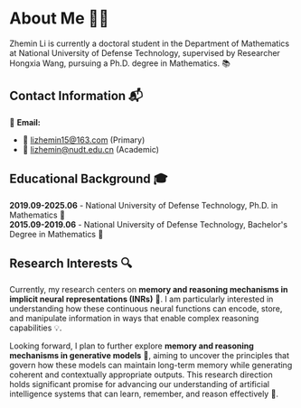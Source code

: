 # About Me 👨‍🎓

Zhemin Li is currently a doctoral student in the Department of Mathematics at National University of Defense Technology, supervised by Researcher Hongxia Wang, pursuing a Ph.D. degree in Mathematics. 📚

## Contact Information 📬

📧 **Email:** 
- 💌 lizhemin15@163.com (Primary)
- 🏫 lizhemin@nudt.edu.cn (Academic)

## Educational Background 🎓

**2019.09-2025.06** - National University of Defense Technology, Ph.D. in Mathematics 🔬  
**2015.09-2019.06** - National University of Defense Technology, Bachelor's Degree in Mathematics 📖

## Research Interests 🔍

Currently, my research centers on **memory and reasoning mechanisms in implicit neural representations (INRs)** 🧠. I am particularly interested in understanding how these continuous neural functions can encode, store, and manipulate information in ways that enable complex reasoning capabilities 💡.

Looking forward, I plan to further explore **memory and reasoning mechanisms in generative models** 🤖, aiming to uncover the principles that govern how these models can maintain long-term memory while generating coherent and contextually appropriate outputs. This research direction holds significant promise for advancing our understanding of artificial intelligence systems that can learn, remember, and reason effectively 🚀.
